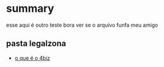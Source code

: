 # summary

esse aqui é outro teste bora ver se o arquivo funfa meu amigo

## pasta legalzona

- [o que é o 4biz](pasta1/introduction.md)
